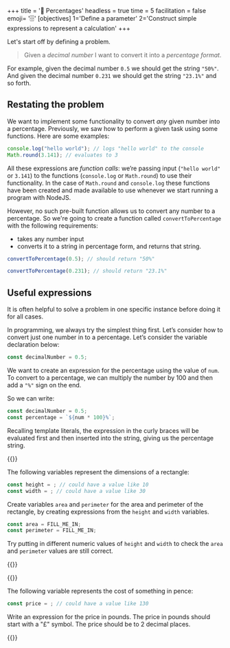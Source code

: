 +++
title = '🧩 Percentages'
headless = true
time = 5
facilitation = false
emoji= '🗄️'
[objectives]
    1='Define a parameter'
    2='Construct simple expressions to represent a calculation'
+++

Let's start off by defining a problem.

> Given a _decimal number_ I want to convert it into a _percentage format_.

For example, given the decimal number `0.5` we should get the string `"50%"`.
And given the decimal number `0.231` we should get the string `"23.1%"` and so forth.

## Restating the problem

We want to implement some functionality to convert _any_ given number into a percentage.
Previously, we saw how to perform a given task using some functions. Here are some examples:

```js {linenos=table,linenostart=1}
console.log("hello world"); // logs "hello world" to the console
Math.round(3.141); // evaluates to 3
```

All these expressions are _function calls_: we’re passing input (`"hello world"` or `3.141`) to the functions (`console.log` or `Math.round`) to use their functionality. In the case of `Math.round` and `console.log` these functions have been created and made available to use whenever we start running a program with NodeJS.

However, no such pre-built function allows us to convert any number to a percentage. So we're going to create a function called `convertToPercentage` with the following requirements:

- takes any number input
- converts it to a string in percentage form, and returns that string.

```js {linenos=table,linenostart=1}
convertToPercentage(0.5); // should return "50%"
```

```js {linenos=table,linenostart=1}
convertToPercentage(0.231); // should return "23.1%"
```

## Useful expressions

It is often helpful to solve a problem in one specific instance before doing it for all cases.

In programming, we always try the simplest thing first. Let’s consider how to convert just one number in to a percentage.
Let’s consider the variable declaration below:

```js {linenos=table,linenostart=1}
const decimalNumber = 0.5;
```

We want to create an expression for the percentage using the value of `num`.
To convert to a percentage, we can multiply the number by 100 and then add a `"%"` sign on the end.

So we can write:

```js {linenos=table,linenostart=1}
const decimalNumber = 0.5;
const percentage = `${num * 100}%`;
```

Recalling template literals, the expression in the curly braces will be evaluated first and then inserted into the string, giving us the percentage string.

{{<note type="exercise" title="Exercise 1.1">}}

The following variables represent the dimensions of a rectangle:

```js
const height = ; // could have a value like 10
const width = ; // could have a value like 30
```

Create variables `area` and `perimeter` for the area and perimeter of the rectangle, by creating expressions from the `height` and `width` variables.

```js
const area = FILL_ME_IN;
const perimeter = FILL_ME_IN;
```

Try putting in different numeric values of `height` and `width` to check the `area` and `perimeter` values are still correct.

{{</note>}}

{{<note type="exercise" title="Exercise 1.2">}}

The following variable represents the cost of something in pence:

```js
const price = ; // could have a value like 130
```

Write an expression for the price in pounds. The price in pounds should start with a "£" symbol.
The price should be to 2 decimal places.

{{</note>}}
